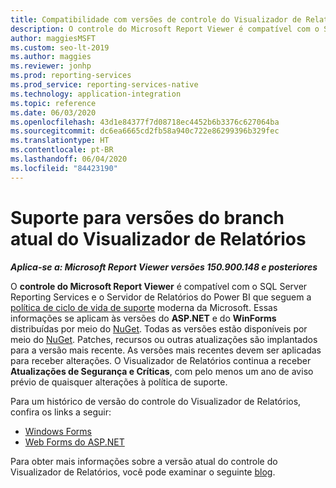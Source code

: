 ```yaml
---
title: Compatibilidade com versões de controle do Visualizador de Relatórios
description: O controle do Microsoft Report Viewer é compatível com o SQL Server Reporting Services e o Servidor de Relatórios do Power BI que seguem a política de ciclo de vida de suporte moderna.
author: maggiesMSFT
ms.custom: seo-lt-2019
ms.author: maggies
ms.reviewer: jonhp
ms.prod: reporting-services
ms.prod_service: reporting-services-native
ms.technology: application-integration
ms.topic: reference
ms.date: 06/03/2020
ms.openlocfilehash: 43d1e84377f7d08718ec4452b6b3376c627064ba
ms.sourcegitcommit: dc6ea6665cd2fb58a940c722e86299396b329fec
ms.translationtype: HT
ms.contentlocale: pt-BR
ms.lasthandoff: 06/04/2020
ms.locfileid: "84423190"
---
```

# <a name="support-for-report-viewer-current-branch-versions"></a>Suporte para versões do branch atual do Visualizador de Relatórios

**_Aplica-se a: Microsoft Report Viewer versões 150.900.148 e posteriores_**

O **controle do Microsoft Report Viewer** é compatível com o SQL Server Reporting Services e o Servidor de Relatórios do Power BI que seguem a [política de ciclo de vida de suporte](https://support.microsoft.com/hub/4095338/microsoft-lifecycle-policy) moderna da Microsoft. Essas informações se aplicam às versões do **ASP.NET** e do **WinForms** distribuídas por meio do [NuGet](https://www.nuget.org/). Todas as versões estão disponíveis por meio do [NuGet](https://www.nuget.org/). Patches, recursos ou outras atualizações são implantados para a versão mais recente. As versões mais recentes devem ser aplicadas para receber alterações. O Visualizador de Relatórios continua a receber **Atualizações de Segurança e Críticas**, com pelo menos um ano de aviso prévio de quaisquer alterações à política de suporte.

Para um histórico de versão do controle do Visualizador de Relatórios, confira os links a seguir:

- [Windows Forms](https://www.nuget.org/packages/Microsoft.ReportingServices.ReportViewerControl.Winforms/)
- [Web Forms do ASP.NET](https://www.nuget.org/packages/Microsoft.ReportingServices.ReportViewerControl.WebForms/)

Para obter mais informações sobre a versão atual do controle do Visualizador de Relatórios, você pode examinar o seguinte [blog](https://blogs.msdn.microsoft.com/sqlrsteamblog/2016/11/30/report-viewer-2016-control-update-now-available/).